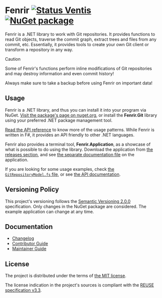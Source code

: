 <!--
SPDX-FileCopyrightText: 2020-2025 Fenrir contributors <https://github.com/ForNeVeR/Fenrir>

SPDX-License-Identifier: MIT
-->

Fenrir [![Status Ventis][status-ventis]][andivionian-status-classifier] [![NuGet package][nuget.badge]][nuget.page]
======
Fenrir is a .NET library to work with Git repositories.
It provides functions to read Git objects, traverse the commit graph,
extract trees and files from any commit, etc. Essentially,
it provides tools to create your own Git client or transform a repository in any way.

> [!CAUTION]
> Some of Fenrir's functions perform inline modifications of Git repositories and may destroy information and even commit history!
>
> Always make sure to take a backup before using Fenrir on important data!

Usage
-----
Fenrir is a .NET library, and thus you can install it into your program via NuGet. [Visit the package's page on nuget.org][nuget], or install the **Fenrir.Git** library using your preferred .NET package management tool.

[Read the API reference][docs.api] to know more of the usage patterns. While Fenrir is written in F#, it provides an API friendly to other .NET languages.

Fenrir also provides a terminal tool, **Fenrir.Application**, as a showcase of what is possible to do using the library.
Download the application from [the releases section][releases],
and see [the separate documentation file][docs.application] on the application.

If you are looking for some usage examples, check [the `GitRepositoryModel.fs` file][examples.git-repository-model], or see [the API documentation][docs.api].

Versioning Policy
-----------------
This project's versioning follows the [Semantic Versioning 2.0.0][semver] specification. Only changes in the NuGet package are considered. The example application can change at any time.

Documentation
-------------
- [Changelog][docs.changelog]
- [Contributor Guide][docs.contributing]
- [Maintainer Guide][docs.maintaining]

License
-------
The project is distributed under the terms of [the MIT license][docs.license].

The license indication in the project's sources is compliant with the [REUSE specification v3.3][reuse.spec].

[andivionian-status-classifier]: https://andivionian.fornever.me/v1/#status-ventis-
[docs.api]: https://fornever.github.io/Fenrir/
[docs.application]: docs/Application.md
[docs.changelog]: CHANGELOG.md
[docs.contributing]: CONTRIBUTING.md
[docs.license]: LICENSE.txt
[docs.maintaining]: MAINTAINING.md
[examples.git-repository-model]: Fenrir.Application/Ui/Models/GitRepositoryModel.fs
[nuget.badge]: https://img.shields.io/nuget/v/Fenrir.Git
[nuget.page]: https://www.nuget.org/packages/Fenrir.Git
[nuget]: https://www.nuget.org/packages/Fenrir.Git
[releases]: https://github.com/ForNeVeR/Fenrir/releases
[reuse.spec]: https://reuse.software/spec-3.3/
[semver]: https://semver.org/spec/v2.0.0.html
[status-ventis]: https://img.shields.io/badge/status-ventis-yellow.svg
